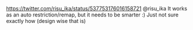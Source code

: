 https://twitter.com/risu_ika/status/537753176016158721 @risu_ika It works as an auto restriction/remap, but it needs to be smarter :) Just not sure exactly how (design wise that is)